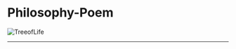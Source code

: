 # Philosophy-Poem


![TreeofLife](https://user-images.githubusercontent.com/58915079/164301674-bcf84df9-5a9a-4d34-890d-eedb6e44cefa.png)



__________________________________________________________________________________________________________________________________________________________

